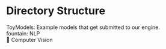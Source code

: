# Directory Structure

ToyModels: Example models that get submitted to our engine.
<br>fountain: NLP
<br>:eyes: Computer Vision

